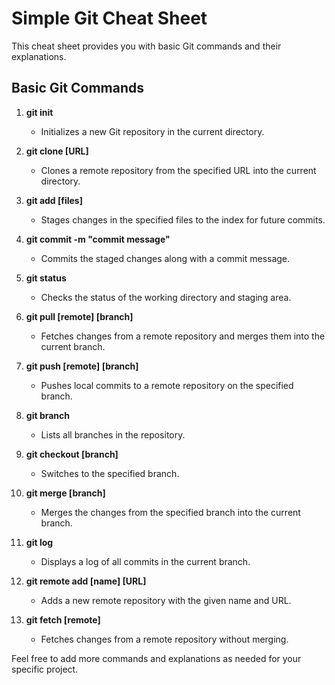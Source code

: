 # Simple Git Cheat Sheet

This cheat sheet provides you with basic Git commands and their explanations.

## Basic Git Commands

1. **git init**

   - Initializes a new Git repository in the current directory.

2. **git clone [URL]**

   - Clones a remote repository from the specified URL into the current directory.

3. **git add [files]**

   - Stages changes in the specified files to the index for future commits.

4. **git commit -m "commit message"**

   - Commits the staged changes along with a commit message.

5. **git status**

   - Checks the status of the working directory and staging area.

6. **git pull [remote] [branch]**

   - Fetches changes from a remote repository and merges them into the current branch.

7. **git push [remote] [branch]**

   - Pushes local commits to a remote repository on the specified branch.

8. **git branch**

   - Lists all branches in the repository.

9. **git checkout [branch]**

   - Switches to the specified branch.

10. **git merge [branch]**

    - Merges the changes from the specified branch into the current branch.

11. **git log**

    - Displays a log of all commits in the current branch.

12. **git remote add [name] [URL]**

    - Adds a new remote repository with the given name and URL.

13. **git fetch [remote]**
    - Fetches changes from a remote repository without merging.

Feel free to add more commands and explanations as needed for your specific project.
